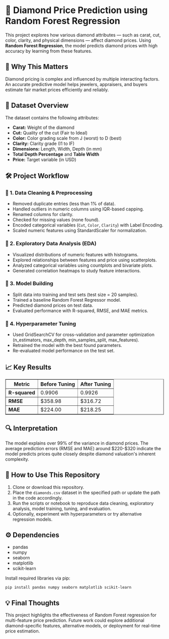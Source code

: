 

<h1>💎 Diamond Price Prediction using Random Forest Regression</h1>

<p>This project explores how various diamond attributes — such as carat, cut, color, clarity, and physical dimensions — affect diamond prices. Using <strong>Random Forest Regression</strong>, the model predicts diamond prices with high accuracy by learning from these features.</p>

<h2>📌 Why This Matters</h2>
<p>Diamond pricing is complex and influenced by multiple interacting factors. An accurate predictive model helps jewelers, appraisers, and buyers estimate fair market prices efficiently and reliably.</p>

<h2>📁 Dataset Overview</h2>
<p>The dataset contains the following attributes:</p>
<ul>
  <li><strong>Carat:</strong> Weight of the diamond</li>
  <li><strong>Cut:</strong> Quality of the cut (Fair to Ideal)</li>
  <li><strong>Color:</strong> Color grading scale from J (worst) to D (best)</li>
  <li><strong>Clarity:</strong> Clarity grade (I1 to IF)</li>
  <li><strong>Dimensions:</strong> Length, Width, Depth (in mm)</li>
  <li><strong>Total Depth Percentage</strong> and <strong>Table Width</strong></li>
  <li><strong>Price:</strong> Target variable (in USD)</li>
</ul>

<h2>🛠️ Project Workflow</h2>

<h3>🔹 1. Data Cleaning & Preprocessing</h3>
<ul>
  <li>Removed duplicate entries (less than 1% of data).</li>
  <li>Handled outliers in numeric columns using IQR-based capping.</li>
  <li>Renamed columns for clarity.</li>
  <li>Checked for missing values (none found).</li>
  <li>Encoded categorical variables (<code>Cut</code>, <code>Color</code>, <code>Clarity</code>) with Label Encoding.</li>
  <li>Scaled numeric features using StandardScaler for normalization.</li>
</ul>

<h3>🔹 2. Exploratory Data Analysis (EDA)</h3>
<ul>
  <li>Visualized distributions of numeric features with histograms.</li>
  <li>Explored relationships between features and price using scatterplots.</li>
  <li>Analyzed categorical variables using countplots and bivariate plots.</li>
  <li>Generated correlation heatmaps to study feature interactions.</li>
</ul>

<h3>🔹 3. Model Building</h3>
<ul>
  <li>Split data into training and test sets (test size = 20 samples).</li>
  <li>Trained a baseline Random Forest Regressor model.</li>
  <li>Predicted diamond prices on test data.</li>
  <li>Evaluated performance with R-squared, RMSE, and MAE metrics.</li>
</ul>

<h3>🔹 4. Hyperparameter Tuning</h3>
<ul>
  <li>Used GridSearchCV for cross-validation and parameter optimization (n_estimators, max_depth, min_samples_split, max_features).</li>
  <li>Retrained the model with the best found parameters.</li>
  <li>Re-evaluated model performance on the test set.</li>
</ul>

<h2>📈 Key Results</h2>
<table border="1" cellpadding="8" cellspacing="0">
  <thead>
    <tr>
      <th>Metric</th>
      <th>Before Tuning</th>
      <th>After Tuning</th>
    </tr>
  </thead>
  <tbody>
    <tr>
      <td><strong>R-squared</strong></td>
      <td>0.9906</td>
      <td>0.9926</td>
    </tr>
    <tr>
      <td><strong>RMSE</strong></td>
      <td>$358.98</td>
      <td>$316.72</td>
    </tr>
    <tr>
      <td><strong>MAE</strong></td>
      <td>$224.00</td>
      <td>$218.25</td>
    </tr>
  </tbody>
</table>

<h2>🔍 Interpretation</h2>
<p>The model explains over 99% of the variance in diamond prices. The average prediction errors (RMSE and MAE) around $220-$320 indicate the model predicts prices quite closely despite diamond valuation's inherent complexity.</p>

<h2>🚀 How to Use This Repository</h2>
<ol>
  <li>Clone or download this repository.</li>
  <li>Place the <code>diamonds.csv</code> dataset in the specified path or update the path in the code accordingly.</li>
  <li>Run the scripts or notebook to reproduce data cleaning, exploratory analysis, model training, tuning, and evaluation.</li>
  <li>Optionally, experiment with hyperparameters or try alternative regression models.</li>
</ol>

<h2>⚙️ Dependencies</h2>
<ul>
  <li>pandas</li>
  <li>numpy</li>
  <li>seaborn</li>
  <li>matplotlib</li>
  <li>scikit-learn</li>
</ul>

<p>Install required libraries via pip:</p>
<pre><code>pip install pandas numpy seaborn matplotlib scikit-learn</code></pre>

<h2>💡 Final Thoughts</h2>
<p>This project highlights the effectiveness of Random Forest regression for multi-feature price prediction. Future work could explore additional diamond-specific features, alternative models, or deployment for real-time price estimation.</p>

</body>
</html>
